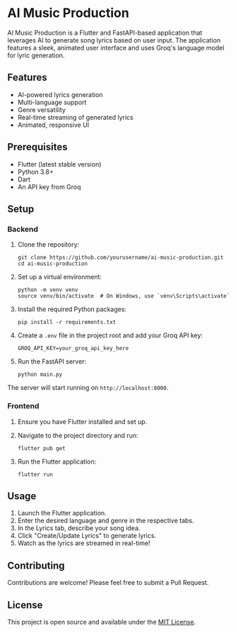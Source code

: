 # AI Music Production

AI Music Production is a Flutter and FastAPI-based application that leverages AI to generate song lyrics based on user input. The application features a sleek, animated user interface and uses Groq's language model for lyric generation.

## Features

- AI-powered lyrics generation
- Multi-language support
- Genre versatility
- Real-time streaming of generated lyrics
- Animated, responsive UI

## Prerequisites

- Flutter (latest stable version)
- Python 3.8+
- Dart
- An API key from Groq

## Setup

### Backend

1. Clone the repository:
   ```
   git clone https://github.com/yourusername/ai-music-production.git
   cd ai-music-production
   ```

2. Set up a virtual environment:
   ```
   python -m venv venv
   source venv/bin/activate  # On Windows, use `venv\Scripts\activate`
   ```

3. Install the required Python packages:
   ```
   pip install -r requirements.txt
   ```

4. Create a `.env` file in the project root and add your Groq API key:
   ```
   GROQ_API_KEY=your_groq_api_key_here
   ```

5. Run the FastAPI server:
   ```
   python main.py
   ```

The server will start running on `http://localhost:8000`.

### Frontend

1. Ensure you have Flutter installed and set up.

2. Navigate to the project directory and run:
   ```
   flutter pub get
   ```

3. Run the Flutter application:
   ```
   flutter run
   ```

## Usage

1. Launch the Flutter application.
2. Enter the desired language and genre in the respective tabs.
3. In the Lyrics tab, describe your song idea.
4. Click "Create/Update Lyrics" to generate lyrics.
5. Watch as the lyrics are streamed in real-time!

## Contributing

Contributions are welcome! Please feel free to submit a Pull Request.

## License

This project is open source and available under the [MIT License](LICENSE).
